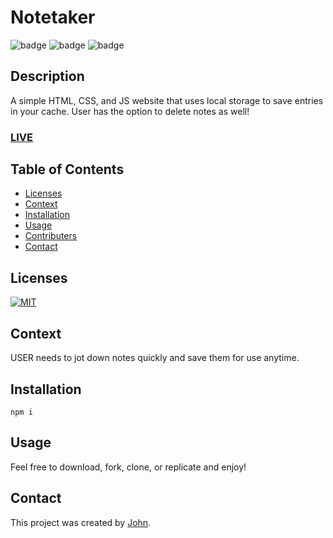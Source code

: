 # Notetaker

![badge](https://img.shields.io/badge/tech-HTML-orange)
![badge](https://img.shields.io/badge/tech-CSS-blue) 
![badge](https://img.shields.io/badge/tech-JS-yellow)

## Description
A simple HTML, CSS, and JS website that uses local storage to save entries in your cache. User has the option to delete notes as well!

### [LIVE](https://protected-plains-66484.herokuapp.com/)



## Table of Contents
  - [Licenses](#licenses)
  - [Context](#context)
  - [Installation](#installation)
  - [Usage](#usage)
  - [Contributers](#contributers)
  - [Contact](#contact)


## Licenses
<a href="https://opensource.org/licenses/MIT">
<img src="https://img.shields.io/badge/License-MIT-green" alt="MIT"></a>

## Context
USER needs to jot down notes quickly and save them for use anytime.

## Installation
```
npm i
```

## Usage
Feel free to download, fork, clone, or replicate and enjoy!

## Contact
This project was created by [John](https://github.com/johnhughes814).
